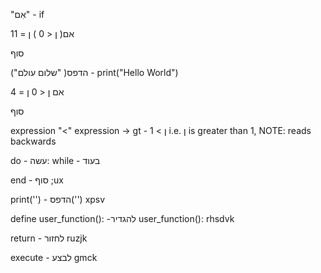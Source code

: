 

"אִם" - if

אם( ן < 0 )
ן = 11

סוף



("שלום עולם" )הדפס - print("Hello World")




אם ן < 0 
  ן = 4


סוף


expression "<" expression -> gt - ן > 1  i.e. ן is greater than 1, NOTE: reads backwards

do - עשה:
while - בעוד

end - סוף 
      ;ux

print('') - הדפס('')
            xpsv


define user_function(): -להגדיר user_function():
                         rhsdvk

return - לחזור
          ruzjk

execute - לבצע
          gmck




